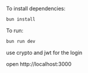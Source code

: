To install dependencies:
```sh
bun install
```

To run:
```sh
bun run dev
```

use crypto and jwt for the login

open http://localhost:3000
